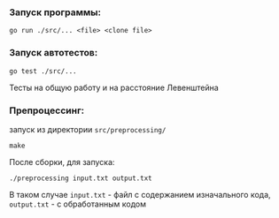 ### Запуск программы:

```Console
go run ./src/... <file> <clone file>
```

### Запуск автотестов:
```Console
go test ./src/...
```
Тесты на общую работу и на расстояние Левенштейна


### Препроцессинг:

запуск из директории `src/preprocessing/`
```Console
make
```

После сборки, для запуска:
```Console
./preprocessing input.txt output.txt
```

В таком случае 
`input.txt` - файл с содержанием изначального кода,
`output.txt` - с обработанным кодом
